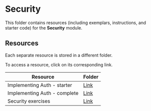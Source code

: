 # Security

This folder contains resources (including exemplars, instructions, and starter code) for the **Security** module.

## Resources

Each separate resource is stored in a different folder.

To access a resource, click on its corresponding link. 

| Resource | Folder |
| --- | --- |
| Implementing Auth - starter | [Link](./implementing-auth-starter) |
| Implementing Auth - complete | [Link](./implementing-auth-complete) |
| Security exercises | [Link](./security-exercises) |

